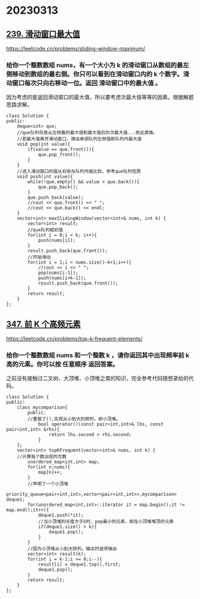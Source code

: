 # 20230313
## [239. 滑动窗口最大值](https://leetcode.cn/problems/sliding-window-maximum/)
https://leetcode.cn/problems/sliding-window-maximum/
### 给你一个整数数组 nums，有一个大小为 k 的滑动窗口从数组的最左侧移动到数组的最右侧。你只可以看到在滑动窗口内的 k 个数字。滑动窗口每次只向右移动一位。返回 滑动窗口中的最大值 。
因为考虑的是返回滑动窗口的最大值，所以要考虑次最大值等等的因素。根据解题思路求解。
```
class Solution {
public:
    deque<int> que;
    //que队列存放从左侧看的最大值和最大值后的次最大值...依此类推。
    //若最大值离开滑动窗口，弹出单调队列左侧值即队列内最大值
    void pop(int value){
        if(value == que.front()){
            que.pop_front();
        }
    }
    //进入滑动窗口的值从右侧与队列内值比较，参考que队列性质
    void push(int value){
        while(!que.empty() && value > que.back()){
            que.pop_back();
        }        
        que.push_back(value);
        //cout << que.front() << " ";
        //cout << que.back() << endl;
    }
    vector<int> maxSlidingWindow(vector<int>& nums, int k) {
        vector<int> result;
        //que队列赋初值        
        for(int i = 0;i < k; i++){
            push(nums[i]);
        }
        result.push_back(que.front());
        //开始滑动
        for(int i = 1;i < nums.size()-k+1;i++){
            //cout << i << " ";
            pop(nums[i-1]);
            push(nums[i+k-1]);
            result.push_back(que.front());
        }
        return result;
    }
};
```
## [347. 前 K 个高频元素](https://leetcode.cn/problems/top-k-frequent-elements/)
https://leetcode.cn/problems/top-k-frequent-elements/
### 给你一个整数数组 nums 和一个整数 k ，请你返回其中出现频率前 k 高的元素。你可以按 任意顺序 返回答案。
之前没有接触过二叉树、大顶堆、小顶堆之类的知识，完全参考代码随想录给的代码。
```
class Solution {
public:
    class mycomparison{
        public:
        //重载了(),实现从小到大的排列，即小顶堆。
            bool operator()(const pair<int,int>& lhs, const pair<int,int> &rhs){
                return lhs.second > rhs.second;
            }
    };
    vector<int> topKFrequent(vector<int>& nums, int k) {
    //计算每个数出现的次数
        unordered_map<int,int> map;
        for(int n:nums){
            map[n]++;
        }
        //声明了一个小顶堆
        priority_queue<pair<int,int>,vector<pair<int,int>>,mycomparison> deque1;
        for(unordered_map<int,int>::iterator it = map.begin();it != map.end();it++){
            deque1.push(*it);
            //当小顶堆的长度大于k时，pop最小的元素，即在小顶堆堆顶的元素
            if(deque1.size() > k){
                deque1.pop();
            }
        }
        //因为小顶堆从小到大排列，输出时逆序输出
        vector<int> result(k);
        for(int i = k-1;i >= 0;i--){
            result[i] = deque1.top().first;
            deque1.pop();
        }
        return result;
    }
};
```

